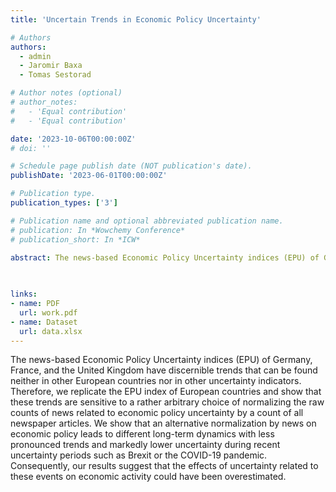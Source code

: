 ```yaml
---
title: 'Uncertain Trends in Economic Policy Uncertainty'

# Authors
authors:
  - admin
  - Jaromir Baxa
  - Tomas Sestorad

# Author notes (optional)
# author_notes:
#   - 'Equal contribution'
#   - 'Equal contribution'

date: '2023-10-06T00:00:00Z'
# doi: ''

# Schedule page publish date (NOT publication's date).
publishDate: '2023-06-01T00:00:00Z'

# Publication type.
publication_types: ['3']

# Publication name and optional abbreviated publication name.
# publication: In *Wowchemy Conference*
# publication_short: In *ICW*

abstract: The news-based Economic Policy Uncertainty indices (EPU) of Germany, France, and the United Kingdom have discernible trends that can be found neither in other European countries nor in other uncertainty indicators. Therefore, we replicate the EPU index of European countries and show that these trends are sensitive to a rather arbitrary choice of normalizing the raw counts of news related to economic policy uncertainty by a count of all newspaper articles. We show that an alternative normalization by news on economic policy leads to different long-term dynamics with less pronounced trends and markedly lower uncertainty during recent uncertainty periods such as Brexit or the COVID-19 pandemic. Consequently, our results suggest that the effects of uncertainty related to these events on economic activity could have been overestimated.

 
 
links:
- name: PDF
  url: work.pdf
- name: Dataset
  url: data.xlsx
---
```


The news-based Economic Policy Uncertainty indices (EPU) of Germany, France, and the United Kingdom have discernible trends that can be found neither in other European countries nor in other uncertainty indicators. Therefore, we replicate the EPU index of European countries and show that these trends are sensitive to a rather arbitrary choice of normalizing the raw counts of news related to economic policy uncertainty by a count of all newspaper articles. We show that an alternative normalization by news on economic policy leads to different long-term dynamics with less pronounced trends and markedly lower uncertainty during recent uncertainty periods such as Brexit or the COVID-19 pandemic. Consequently, our results suggest that the effects of uncertainty related to these events on economic activity could have been overestimated.



<!--
{{% callout note %}}
Click the _Cite_ button above to demo the feature to enable visitors to import publication metadata into their reference management software.
{{% /callout %}}

{{% callout note %}}
Create your slides in Markdown - click the _Slides_ button to check out the example.
{{% /callout %}}

Supplementary notes can be added here, including [code, math, and images](https://wowchemy.com/docs/writing-markdown-latex/).
-->
